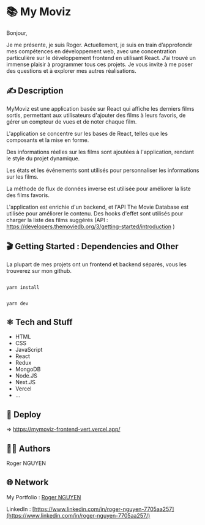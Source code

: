 # 📚 My Moviz

Bonjour,

Je me présente, je suis Roger. Actuellement, je suis en train d’approfondir mes compétences en développement web, avec une concentration particulière sur le développement frontend en utilisant React. J’ai trouvé un immense plaisir à programmer tous ces projets. Je vous invite à me poser des questions et à explorer mes autres réalisations.

## ✍️ Description

MyMoviz est une application basée sur React qui affiche les derniers films sortis, permettant aux utilisateurs d'ajouter des films à leurs favoris, de gérer un compteur de vues et de noter chaque film.

L'application se concentre sur les bases de React, telles que les composants et la mise en forme.

Des informations réelles sur les films sont ajoutées à l'application, rendant le style du projet dynamique.

Les états et les événements sont utilisés pour personnaliser les informations sur les films.

La méthode de flux de données inverse est utilisée pour améliorer la liste des films favoris.

L'application est enrichie d'un backend, et l'API The Movie Database est utilisée pour améliorer le contenu. Des hooks d'effet sont utilisés pour charger la liste des films suggérés (API : https://developers.themoviedb.org/3/getting-started/introduction )

## 🎬 Getting Started : Dependencies and Other

La plupart de mes projets ont un frontend et backend séparés, vous les trouverez sur mon github.

```

yarn install

```

```

yarn dev

```

## ⚛️ Tech and Stuff

- HTML
- CSS
- JavaScript
- React
- Redux
- MongoDB
- Node.JS
- Next.JS
- Vercel
- …

## 🚀 Deploy

⇒ https://mymoviz-frontend-vert.vercel.app/

## 🧑‍💻 Authors

Roger NGUYEN

## 🌐 Network

My Portfolio : [Roger NGUYEN](https://portfolio-roger.vercel.app/)

LinkedIn : [https://www.linkedin.com/in/roger-nguyen-7705aa257](https://www.linkedin.com/in/roger-nguyen-7705aa257/)
